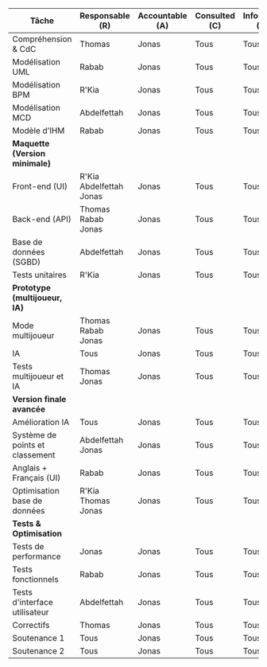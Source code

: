 | Tâche                          | Responsable (R)                | Accountable (A) | Consulted (C)             | Informed (I) |
|---------------------------------|--------------------------------|-----------------|---------------------------|--------------|
| Compréhension & CdC             | Thomas                         | Jonas           | Tous                      | Tous         |
| Modélisation UML                | Rabab                          | Jonas           | Tous                      | Tous         |
| Modélisation BPM                | R'Kia                          | Jonas           | Tous                      | Tous         |
| Modélisation MCD                | Abdelfettah                    | Jonas           | Tous                      | Tous         |
| Modèle d’IHM                    | Rabab                          | Jonas           | Tous                      | Tous         |
| **Maquette (Version minimale)** |                                |                 |                           |              |
| Front-end (UI)                  | R'Kia<br>Abdelfettah<br>Jonas  | Jonas           | Tous                      | Tous         |
| Back-end (API)                  | Thomas<br>Rabab<br>Jonas       | Jonas           | Tous                      | Tous         |
| Base de données (SGBD)          | Abdelfettah                    | Jonas           | Tous                      | Tous         |
| Tests unitaires                 | R'Kia                          | Jonas           | Tous                      | Tous         |
| **Prototype (multijoueur, IA)** |                                |                 |                           |              |
| Mode multijoueur                | Thomas<br>Rabab<br>Jonas       | Jonas           | Tous                      | Tous         |
| IA                              | Tous                           | Jonas           | Tous                      | Tous         |
| Tests multijoueur et IA         | Thomas<br>Jonas                | Jonas           | Tous                      | Tous         |
| **Version finale avancée**      |                                |                 |                           |              |
| Amélioration IA                 | Tous                           | Jonas           | Tous                      | Tous         |
| Système de points et classement | Abdelfettah<br>Jonas           | Jonas           | Tous                      | Tous         |
| Anglais + Français (UI)         | Rabab                          | Jonas           | Tous                      | Tous         |
| Optimisation base de données    | R'Kia<br>Thomas<br>Jonas       | Jonas           | Tous                      | Tous         |
| **Tests & Optimisation**        |                                |                 |                           |              |
| Tests de performance            | Jonas                          | Jonas           | Tous                      | Tous         |
| Tests fonctionnels              | Rabab                          | Jonas           | Tous                      | Tous         |
| Tests d'interface utilisateur   | Abdelfettah                    | Jonas           | Tous                      | Tous         |
| Correctifs                      | Thomas                         | Jonas           | Tous                      | Tous         |
| Soutenance 1                    | Tous                           | Jonas           | Tous                      | Tous         |
| Soutenance 2                    | Tous                           | Jonas           | Tous                      | Tous         |
